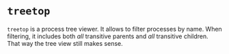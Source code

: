 # `treetop`

`treetop` is a process tree viewer. It allows to filter processes by name.
When filtering, it includes both _all_ transitive parents and _all_ transitive
children. That way the tree view still makes sense.
